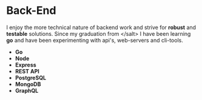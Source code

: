 # Back-End

I enjoy the more technical nature of backend work and strive for **robust** and **testable** solutions. Since my graduation from <\/salt> I have been learning **go** and have been experimenting with api's, web-servers and cli-tools.      

- **Go**
- **Node**
- **Express**
- **REST API**
- **PostgreSQL**
- **MongoDB**
- **GraphQL**

